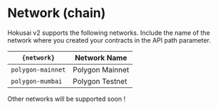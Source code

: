 # Network (chain)

Hokusai v2 supports the following networks.
Include the name of the network where you created your contracts in the API path parameter.

| `{network}`         | Network Name    |
|---------------------|-----------------|
| `polygon-mainnet`   | Polygon Mainnet |
| `polygon-mumbai`    | Polygon Testnet |

Other networks will be supported soon !
